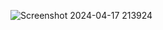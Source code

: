 ![Screenshot 2024-04-17 213924](https://github.com/Anuragroyan/BOOK-RECOMMENDATION/assets/38952781/679f3e89-938e-488e-a0da-14f0177cee8a)
